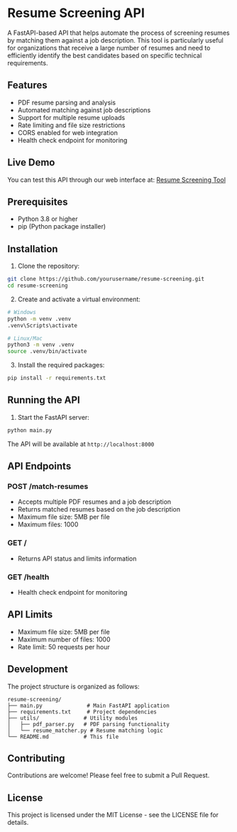 # Resume Screening API

A FastAPI-based API that helps automate the process of screening resumes by matching them against a job description. This tool is particularly useful for organizations that receive a large number of resumes and need to efficiently identify the best candidates based on specific technical requirements.

## Features

- PDF resume parsing and analysis
- Automated matching against job descriptions
- Support for multiple resume uploads
- Rate limiting and file size restrictions
- CORS enabled for web integration
- Health check endpoint for monitoring

## Live Demo

You can test this API through our web interface at: [Resume Screening Tool](https://www.yzemzgui.com/resume-screening)

## Prerequisites

- Python 3.8 or higher
- pip (Python package installer)

## Installation

1. Clone the repository:
```bash
git clone https://github.com/yourusername/resume-screening.git
cd resume-screening
```

2. Create and activate a virtual environment:
```bash
# Windows
python -m venv .venv
.venv\Scripts\activate

# Linux/Mac
python3 -m venv .venv
source .venv/bin/activate
```

3. Install the required packages:
```bash
pip install -r requirements.txt
```

## Running the API

1. Start the FastAPI server:
```bash
python main.py
```

The API will be available at `http://localhost:8000`

## API Endpoints

### POST /match-resumes
- Accepts multiple PDF resumes and a job description
- Returns matched resumes based on the job description
- Maximum file size: 5MB per file
- Maximum files: 1000

### GET /
- Returns API status and limits information

### GET /health
- Health check endpoint for monitoring

## API Limits

- Maximum file size: 5MB per file
- Maximum number of files: 1000
- Rate limit: 50 requests per hour

## Development

The project structure is organized as follows:
```
resume-screening/
├── main.py              # Main FastAPI application
├── requirements.txt     # Project dependencies
├── utils/              # Utility modules
│   ├── pdf_parser.py   # PDF parsing functionality
│   └── resume_matcher.py # Resume matching logic
└── README.md           # This file
```

## Contributing

Contributions are welcome! Please feel free to submit a Pull Request.

## License

This project is licensed under the MIT License - see the LICENSE file for details. 